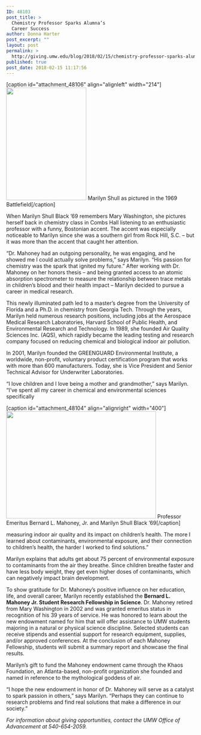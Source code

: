 ```yaml
---
ID: 48103
post_title: >
  Chemistry Professor Sparks Alumna’s
  Career Success
author: Donna Harter
post_excerpt: ""
layout: post
permalink: >
  http://giving.umw.edu/blog/2018/02/15/chemistry-professor-sparks-alumnas-career-success/
published: true
post_date: 2018-02-15 11:17:56
---
```

[caption id="attachment_48106" align="alignleft" width="214"]<img class="wp-image-48106 size-medium" src="http://giving.umw.edu/wp-content/uploads/2018/02/battlefield1969-cropped-214x300.jpg" alt="" width="214" height="300" /> Marilyn Shull as pictured in the 1969 Battlefield[/caption]

When Marilyn Shull Black ’69 remembers Mary Washington, she pictures herself back in chemistry class in Combs Hall listening to an enthusiastic professor with a funny, Bostonian accent. The accent was especially noticeable to Marilyn since she was a southern girl from Rock Hill, S.C. – but it was more than the accent that caught her attention.

“Dr. Mahoney had an outgoing personality, he was engaging, and he showed me I could actually solve problems,” says Marilyn. “His passion for chemistry was the spark that ignited my future.” After working with Dr. Mahoney on her honors thesis – and being granted access to an atomic absorption spectrometer to measure the relationship between trace metals in children’s blood and their health impact – Marilyn decided to pursue a career in medical research.

This newly illuminated path led to a master’s degree from the University of Florida and a Ph.D. in chemistry from Georgia Tech. Through the years, Marilyn held numerous research positions, including jobs at the Aerospace Medical Research Laboratories, Harvard School of Public Health, and Environmental Research and Technology. In 1989, she founded Air Quality Sciences Inc. (AQS), which rapidly became the leading testing and research company focused on reducing chemical and biological indoor air pollution.

In 2001, Marilyn founded the GREENGUARD Environmental Institute, a worldwide, non-profit, voluntary product certification program that works with more than 600 manufacturers. Today, she is Vice President and Senior Technical Advisor for Underwriter Laboratories.

“I love children and I love being a mother and grandmother,” says Marilyn. “I’ve spent all my career in chemical and environmental sciences specifically

[caption id="attachment_48104" align="alignright" width="400"]<img class="wp-image-48104" src="http://giving.umw.edu/wp-content/uploads/2018/02/0711-K-Pearlman-Photography-cropped-1024x731.jpg" alt="" width="400" height="286" /> Professor Emeritus Bernard L. Mahoney, Jr. and Marilyn Shull Black ’69[/caption]

measuring indoor air quality and its impact on children’s health. The more I learned about contaminants, environmental exposure, and their connection to children’s health, the harder I worked to find solutions.”

Marilyn explains that adults get about 75 percent of environmental exposure to contaminants from the air they breathe. Since children breathe faster and have less body weight, they get even higher doses of contaminants, which can negatively impact brain development.

To show gratitude for Dr. Mahoney’s positive influence on her education, life, and overall career, Marilyn recently established the <strong>Bernard L. Mahoney Jr. Student Research Fellowship in Science</strong>. Dr. Mahoney retired from Mary Washington in 2002 and was granted emeritus status in recognition of his 39 years of service. He was honored to learn about the new endowment named for him that will offer assistance to UMW students majoring in a natural or physical science discipline. Selected students can receive stipends and essential support for research equipment, supplies, and/or approved conferences. At the conclusion of each Mahoney Fellowship, students will submit a summary report and showcase the final results.

Marilyn’s gift to fund the Mahoney endowment came through the Khaos Foundation, an Atlanta-based, non-profit organization she founded and named in reference to the mythological goddess of air.

“I hope the new endowment in honor of Dr. Mahoney will serve as a catalyst to spark passion in others,” says Marilyn. “Perhaps they can continue to research problems and find real solutions that make a difference in our society.”

<em>For information about giving opportunities, contact the UMW Office of Advancement at 540-654-2059.</em>